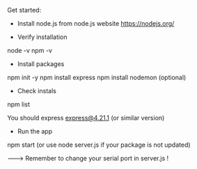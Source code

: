 Get started:

- Install node.js from node.js website https://nodejs.org/

- Verify installation

node -v
npm -v

- Install packages

npm init -y
npm install express
npm install nodemon (optional)

- Check instals

npm list

You should express express@4.21.1 (or similar version)

- Run the app

npm start (or use node server.js if your package is not updated)



---> Remember to change   your serial port in server.js ! 